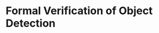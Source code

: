 Formal Verification of Object Detection
======================

<p align="center">
<a href="[https://arxiv.org/pdf/2103.06624.pdf](https://arxiv.org/pdf/2407.01295)">
<!--<img src="https://www.huan-zhang.com/images/upload/alpha-beta-crown/logo_2022.png" width="36%"></a></p>-->
